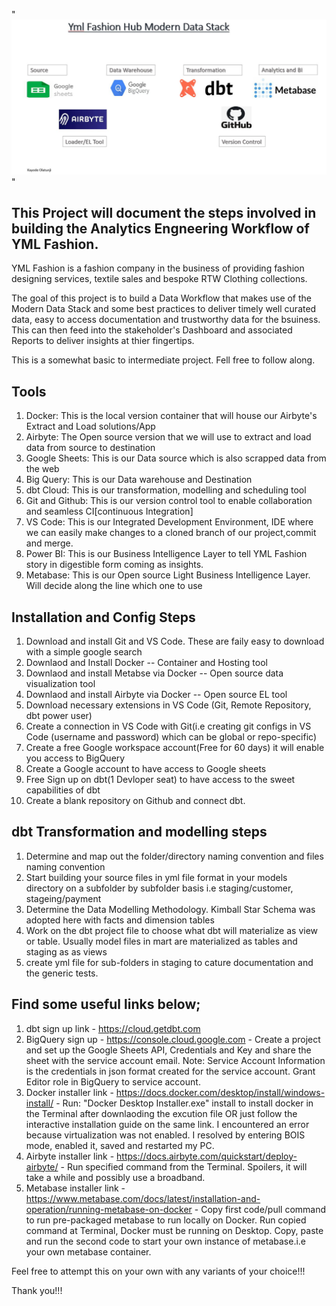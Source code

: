 "![yml Logo](image/YMl_Fashion_Hub_Modern_Data_Stack_Image.JPG)"
## This Project will document the steps involved in building the Analytics Engneering Workflow of YML Fashion. 

YML Fashion is a fashion company in the business of providing fashion designing services, textile sales and bespoke RTW Clothing collections.

The goal of this project is to build a Data Workflow that makes use of the Modern Data Stack and some best practices to deliver timely well curated data, easy to access documentation and trustworthy data for the bsuiness.
This can then feed into the stakeholder's Dashboard and associated Reports to deliver insights at thier fingertips. 


This is a somewhat basic to intermediate project. Fell free to follow along.

## Tools

1. Docker: This is the local version container that will house our Airbyte's Extract and Load solutions/App
2. Airbyte: The Open source version that we will use to extract and load data from source to destination
3. Google Sheets: This is our Data source which is also scrapped data from the web
4. Big Query: This is our Data warehouse and Destination 
5. dbt Cloud: This is our transformation, modelling and scheduling tool
6. Git and Github: This is our version control tool to enable collaboration and seamless CI[continuous Integration]
7. VS Code: This is our Integrated Development Environment, IDE where we can easily make changes to a cloned branch of our project,commit and merge.
8. Power BI: This is our Business Intelligence Layer to tell YML Fashion story in digestible form coming as insights.
9. Metabase: This is our Open source Light Business Intelligence Layer. Will decide along the line which one to use

## Installation and Config Steps

1. Download and install Git and VS Code. These are faily easy to download with a simple google search
2. Downlaod and Install Docker             -- Container and Hosting tool
3. Downlaod and install Metabse via Docker -- Open source data visualization tool
3. Downlaod and install Airbyte via Docker -- Open source EL tool
4. Download necessary extensions in VS Code (Git, Remote Repository, dbt power user)
5. Create a connection in VS Code with Git(i.e creating git configs in VS Code (username and password) which can be global or repo-specific)
6. Create a free Google workspace account(Free for 60 days) it will enable you access to BigQuery
7. Create a Google account to have access to Google sheets
8. Free Sign up on dbt(1 Devloper seat) to have access to the sweet capabilities of dbt
9. Create a blank repository on Github and connect dbt.

## dbt Transformation and modelling steps

1. Determine and map out the folder/directory naming convention and files naming convention
2. Start building your source files in yml file format in your models directory on a subfolder by subfolder basis i.e staging/customer, stageing/payment
3. Determine the Data Modelling Methodology. Kimball Star Schema was adopted here with facts and dimension tables
4. Work on the dbt project file to choose what dbt will materialize as view or table. Usually model files in mart are materialized as tables and staging as 
   as views
5. create yml file for sub-folders in staging to cature documentation and the generic tests.
   
## Find some useful links below;

1. dbt sign up link              - https://cloud.getdbt.com
2. BigQuery sign up              - https://console.cloud.google.com - Create a project and set up the Google Sheets API, Credentials and Key and share the sheet with the service account email. Note: Service Account Information is the credentials in json format created for the service account. Grant Editor role in BigQuery to service account.
3. Docker installer link         - https://docs.docker.com/desktop/install/windows-install/ - Run: "Docker Desktop Installer.exe" install to install docker in the Terminal after downlaoding the excution file OR just follow the interactive installation guide on the same link. I encountered an error because virtualization was not enabled. I resolved by entering BOIS mode, enabled it, saved and restarted my PC.
4. Airbyte installer link        - https://docs.airbyte.com/quickstart/deploy-airbyte/ - Run specified command from the Terminal. Spoilers, it will take a while and possibly use a broadband.
5. Metabase installer link       - https://www.metabase.com/docs/latest/installation-and-operation/running-metabase-on-docker - Copy first code/pull command to run pre-packaged metabase to run locally on Docker. Run copied command at Terminal, Docker must be running on Desktop. Copy, paste and run the second code to start your own instance of metabase.i.e your own metabase container.



Feel free to attempt this on your own with any variants of your choice!!!

Thank you!!!
